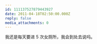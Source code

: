 ```yaml
---
id: 111137527879443927
date: 2011-04-18T02:50:00.000Z
reply: false
media_attachments: 0
---
```


我还是每天要进 5 次女厕所，我会到处去说吗。 ​​​​

